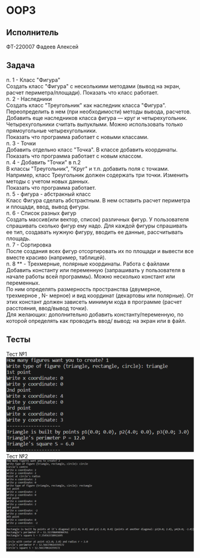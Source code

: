 # OOP3    
    
## Исполнитель    
ФТ-220007 Фадеев Алексей    
    
## Задача    
п. 1 - Класс "Фигура"    
Создать класс "Фигура" с несколькими методами (вывод на экран, расчет периметра/площади). Показать что класс работает.        
п. 2 - Наследники    
Создать класс "Треугольник" как наследник класса "Фигура". Переопределить в нем (при необходимости) методы вывода, расчетов.    
Добавить еще наследников класса фигура — круг и четырехугольник. Четырехугольники считать выпуклыми. Можно использовать только прямоугольные четырехугольники.    
Показать что программа работает с новыми классами.        
п. 3 - Точки    
Добавить отдельно класс "Точка". В классе добавить координаты.    
Показать что программа работает с новым классом.        
п. 4 - Добавить "Точки" в п.2    
В классы "Треугольник", "Круг" и т.п. добавить поля с точками.  Например, класс Треугольник должен содержать три точки. Изменить методы с учетом новых данных.    
Показать что программа работает.        
п. 5 - фигура -  абстракный класс    
Класс Фигура сделать абстрактным. В нем оставить расчет периметра и площади, ввод, вывод фигуры.        
п. 6 - Список разных фигур    
Создать массив(или вектор, список) различных фигур. У пользователя спрашивать сколько фигур ему надо. Для каждой фигуры спрашивать ее тип, создавать нужную фигуру, вводить ее данные, рассчитывать площадь.        
п. 7  - Сортировка    
После создания всех фигур отсортировать их по площади и вывести все вместе красиво (например, таблицей).        
п. 8 ** - Трехмерные, полярные координаты. Работа с файлами    
Добавить константу или переменную (запрашивать у пользователя в начале работы всей программы). Можно несколько констант или переменных.    
По ним определять размерность пространства (двумерное, трехмерное , N- мерное) и вид координат (декартовы или полярные). От этих констант должен зависеть минимум кода в программе (расчет расстояния, ввод/вывод точки).    
Для желающих: дополнительно добавить константу/переменную, по которой определять как проводить ввод/ вывод: на экран или в файл.    
    
## Тесты    
Тест №1    
![test1](test1.png)    
Тест №2    
![test2](test2.png)    
